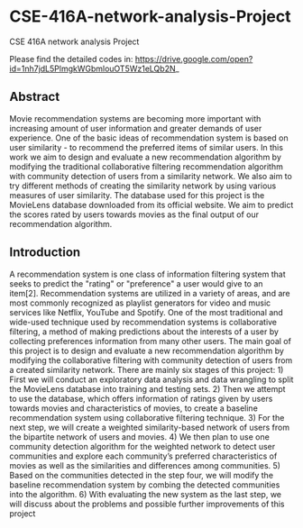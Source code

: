 # CSE-416A-network-analysis-Project
CSE 416A network analysis Project

Please find the detailed codes in: https://drive.google.com/open?id=1nh7jdL5PlmgkWGbmlouOT5Wz1eLQb2N_

## Abstract
Movie recommendation systems are becoming more important with increasing amount of user information and greater demands of user experience. One of the basic ideas of recommendation system is based on user similarity - to recommend the preferred items of similar users. In this work we aim to design and evaluate a new recommendation algorithm by modifying the traditional collaborative filtering recommendation algorithm with community detection of users from a similarity network. We also aim to try different methods of creating the similarity network by using various measures of user similarity. The database used for this project is the MovieLens database downloaded from its official website. We aim to predict the scores rated by users towards movies as the final output of our recommendation algorithm.

## Introduction
A recommendation system is one class of information filtering system that seeks to predict the "rating" or
"preference" a user would give to an item[2]. Recommendation systems are utilized in a variety of areas, and are
most commonly recognized as playlist generators for video and music services like Netflix, YouTube and Spotify.
One of the most traditional and wide-used technique used by recommendation systems is collaborative filtering, a
method of making predictions about the interests of a user by collecting preferences information from many other
users. The main goal of this project is to design and evaluate a new recommendation algorithm by modifying
the collaborative filtering with community detection of users from a created similarity network.
There are mainly six stages of this project: 1) First we will conduct an exploratory data analysis and
data wrangling to split the MovieLens database into training and testing sets. 2) Then we attempt to use the
database, which offers information of ratings given by users towards movies and characteristics of movies, to create
a baseline recommendation system using collaborative filtering technique. 3) For the next step, we will create a
weighted similarity-based network of users from the bipartite network of users and movies. 4) We then plan to
use one community detection algorithm for the weighted network to detect user communities and explore each
community’s preferred characteristics of movies as well as the similarities and differences among communities.
5) Based on the communities detected in the step four, we will modify the baseline recommendation system by
combing the detected communities into the algorithm. 6) With evaluating the new system as the last step, we
will discuss about the problems and possible further improvements of this project
